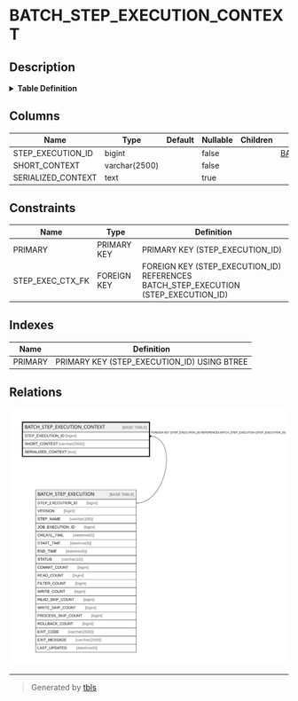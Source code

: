 # BATCH_STEP_EXECUTION_CONTEXT

## Description

<details>
<summary><strong>Table Definition</strong></summary>

```sql
CREATE TABLE `BATCH_STEP_EXECUTION_CONTEXT` (
  `STEP_EXECUTION_ID` bigint NOT NULL,
  `SHORT_CONTEXT` varchar(2500) NOT NULL,
  `SERIALIZED_CONTEXT` text,
  PRIMARY KEY (`STEP_EXECUTION_ID`),
  CONSTRAINT `STEP_EXEC_CTX_FK` FOREIGN KEY (`STEP_EXECUTION_ID`) REFERENCES `BATCH_STEP_EXECUTION` (`STEP_EXECUTION_ID`)
) ENGINE=InnoDB DEFAULT CHARSET=utf8mb4 COLLATE=utf8mb4_0900_ai_ci
```

</details>

## Columns

| Name | Type | Default | Nullable | Children | Parents | Comment |
| ---- | ---- | ------- | -------- | -------- | ------- | ------- |
| STEP_EXECUTION_ID | bigint |  | false |  | [BATCH_STEP_EXECUTION](BATCH_STEP_EXECUTION.md) |  |
| SHORT_CONTEXT | varchar(2500) |  | false |  |  |  |
| SERIALIZED_CONTEXT | text |  | true |  |  |  |

## Constraints

| Name | Type | Definition |
| ---- | ---- | ---------- |
| PRIMARY | PRIMARY KEY | PRIMARY KEY (STEP_EXECUTION_ID) |
| STEP_EXEC_CTX_FK | FOREIGN KEY | FOREIGN KEY (STEP_EXECUTION_ID) REFERENCES BATCH_STEP_EXECUTION (STEP_EXECUTION_ID) |

## Indexes

| Name | Definition |
| ---- | ---------- |
| PRIMARY | PRIMARY KEY (STEP_EXECUTION_ID) USING BTREE |

## Relations

![er](BATCH_STEP_EXECUTION_CONTEXT.svg)

---

> Generated by [tbls](https://github.com/k1LoW/tbls)
